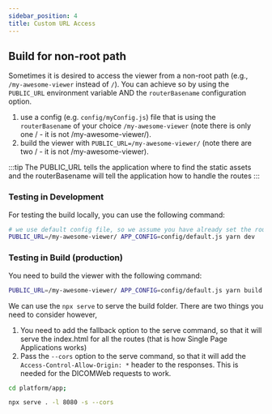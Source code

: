 ```yaml
---
sidebar_position: 4
title: Custom URL Access
---
```



## Build for non-root path

Sometimes it is desired to access the viewer from a non-root path (e.g., `/my-awesome-viewer` instead of `/`).
You can achieve so by using the `PUBLIC_URL` environment variable AND the `routerBasename` configuration option.

1. use a config (e.g. `config/myConfig.js`) file that is using the `routerBasename` of your choice `/my-awesome-viewer` (note there is only one / - it is not /my-awesome-viewer/).
2. build the viewer with `PUBLIC_URL=/my-awesome-viewer/` (note there are two / - it is not /my-awesome-viewer).


:::tip
The PUBLIC_URL tells the application where to find the static assets and the routerBasename will tell the application how to handle the routes
:::


### Testing in Development
For testing the build locally, you can use the following command:

```bash
# we use default config file, so we assume you have already set the routerBasename to /my-awesome-viewer in the default config as an example
PUBLIC_URL=/my-awesome-viewer/ APP_CONFIG=config/default.js yarn dev
```


### Testing in Build (production)
You need to build the viewer with the following command:

```bash
PUBLIC_URL=/my-awesome-viewer/ APP_CONFIG=config/default.js yarn build
```

We can use the `npx serve` to serve the build folder. There are two things you need to consider however,
1. You need to add the fallback option to the serve command, so that it will serve the index.html for all the routes (that is how Single Page Applications works)
2. Pass the `--cors` option to the serve command, so that it will add the `Access-Control-Allow-Origin: *` header to the responses. This is needed for the DICOMWeb requests to work.

```bash
cd platform/app;

npx serve . -l 8080 -s --cors
```
